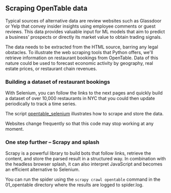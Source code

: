 ## Scraping OpenTable data

Typical sources of alternative data are review websites such as Glassdoor or Yelp that convey insider insights using employee comments or guest reviews. This data provides valuable input for ML models that aim to predict a business' prospects or directly its market value to obtain trading signals.

The data needs to be extracted from the HTML source, barring any legal obstacles. To illustrate the web scraping tools that Python offers, we'll retrieve information on restaurant bookings from OpenTable. Data of this nature could be used to forecast economic activity by geography, real estate prices, or restaurant chain revenues.

### Building a dataset of restaurant bookings

With Selenium, you can follow the links to the next pages and quickly build a dataset of over 10,000 restaurants in NYC that you could then update periodically to track a time series.

The script [opentable_selenium](opentable_selenium.py) illustrates how to scrape and store the data.

Websites change frequently so that this code may stop working at any moment.


### One step further – Scrapy and splash

Scrapy is a powerful library to build bots that follow links, retrieve the content, and store the parsed result in a structured way. In combination with the headless browser splash, it can also interpret JavaScript and becomes an efficient alternative to Selenium. 

You can run the spider using the `scrapy crawl opentable` command in the 01_opentable directory where the results are logged to spider.log.




